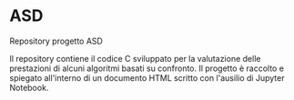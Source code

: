 # ASD
 Repository progetto ASD
 
 Il repository contiene il codice C sviluppato per la valutazione delle prestazioni di alcuni algoritmi basati su confronto. 
 Il progetto è raccolto e spiegato all'interno di un documento HTML scritto con l'ausilio di Jupyter Notebook.
